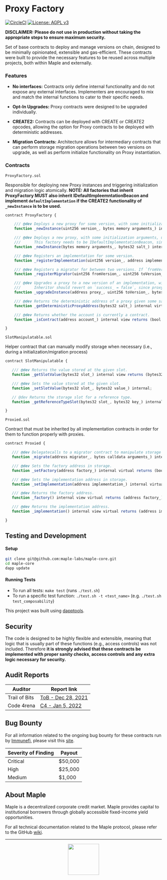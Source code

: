 # Proxy Factory

[![CircleCI](https://circleci.com/gh/maple-labs/proxy-factory/tree/main.svg?style=svg)](https://circleci.com/gh/maple-labs/proxy-factory/tree/main) [![License: AGPL v3](https://img.shields.io/badge/License-AGPL%20v3-blue.svg)](https://www.gnu.org/licenses/agpl-3.0)

**DISCLAIMER: Please do not use in production without taking the appropriate steps to ensure maximum security.**

Set of base contracts to deploy and manage versions on chain, designed to be minimally opinionated, extensible and gas-efficient. These contracts were built to provide the necessary features to be reused across multiple projects, both within Maple and externally.

### Features
- **No interfaces:** Contracts only define internal functionality and do not expose any external interfaces. Implementers are encouraged to mix and match the internal functions to cater to their specific needs.

- **Opt-In Upgrades:** Proxy contracts were designed to be upgraded individually.

- **CREATE2:** Contracts can be deployed with CREATE or CREATE2 opcodes, allowing the option for Proxy contracts to be deployed with deterministic addresses.

- **Migration Contracts:** Architecture allows for intermediary contracts that can perform storage migration operations between two versions on upgrade, as well as perform initialize functionality on Proxy instantiation.

### Contracts

`ProxyFactory.sol`

Responsible for deploying new Proxy instances and triggering initialization and migration logic atomically.
**NOTE: All factories that inherit ProxyFactory MUST also inherit IDefaultImpleemntationBeacon and implement `defaultImplementation` if the CREATE2 functionality of `_newInstance` is to be used.**

```js
contract ProxyFactory {

    /// @dev Deploys a new proxy for some version, with some initialization arguments, using `create` (i.e. factory's nonce determines the address).
    function _newInstance(uint256 version_, bytes memory arguments_) internal virtual returns (bool success_, address proxy_);

    /// @dev Deploys a new proxy, with some initialization arguments, using `create2` (i.e. salt determines the address).
    ///      This factory needs to be IDefaultImplementationBeacon, since the proxy will pull its implementation from it.
    function _newInstance(bytes memory arguments_, bytes32 salt_) internal virtual returns (bool success_, address proxy_);

    /// @dev Registers an implementation for some version.
    function _registerImplementation(uint256 version_, address implementation_) internal virtual returns (bool success_);

    /// @dev Registers a migrator for between two versions. If `fromVersion_ == toVersion_`, migrator is an initializer.
    function _registerMigrator(uint256 fromVersion_, uint256 toVersion_, address migrator_) internal virtual returns (bool success_);

    /// @dev Upgrades a proxy to a new version of an implementation, with some migration arguments.
    ///      Inheritor should revert on `success_ = false`, since proxy can be set to new implementation, but failed to migrate.
    function _upgradeInstance(address proxy_, uint256 toVersion_, bytes memory arguments_) internal virtual returns (bool success_);

    /// @dev Returns the deterministic address of a proxy given some salt.
    function _getDeterministicProxyAddress(bytes32 salt_) internal virtual view returns (address deterministicProxyAddress_);

    /// @dev Returns whether the account is currently a contract.
    function _isContract(address account_) internal view returns (bool isContract_);

}
```

`SlotManipulatable.sol`

Helper contract that can manually modify storage when necessary (i.e., during a initialization/migration process)

 ```js
 contract SlotManipulatable {

    /// @dev Returns the value stored at the given slot.
    function _getSlotValue(bytes32 slot_) internal view returns (bytes32 value_);

    /// @dev Sets the value stored at the given slot.
    function _setSlotValue(bytes32 slot_, bytes32 value_) internal;

    // @dev Returns the storage slot for a reference type.
    function _getReferenceTypeSlot(bytes32 slot_, bytes32 key_) internal pure returns (bytes32 value_);

}
```

`Proxied.sol`

Contract that must be inherited by all implementation contracts in order for them to function properly with proxies.


 ```js
 contract Proxied {

    /// @dev Delegatecalls to a migrator contract to manipulate storage during an inititalization or migration.
    function _migrate(address migrator_, bytes calldata arguments_) internal virtual returns (bool success_);

    /// @dev Sets the factory address in storage.
    function _setFactory(address factory_) internal virtual returns (bool success_);

    /// @dev Sets the implementation address in storage.
    function _setImplementation(address implementation_) internal virtual returns (bool success_);

    /// @dev Returns the factory address.
    function _factory() internal view virtual returns (address factory_);

    /// @dev Returns the implementation address.
    function _implementation() internal view virtual returns (address implementation_)

}
```

## Testing and Development
#### Setup
```sh
git clone git@github.com:maple-labs/maple-core.git
cd maple-core
dapp update
```
#### Running Tests
- To run all tests: `make test` (runs `./test.sh`)
- To run a specific test function: `./test.sh -t <test_name>` (e.g. `./test.sh test_composability`)

This project was built using <a href="https://github.com/dapphub/dapptools">dapptools</a>.

## Security

The code is designed to be highly flexible and extensible, meaning that logic that is usually part of these functions (e.g., access controls) was not included. Therefore **it is strongly advised that these contracts be implemented with proper sanity checks, access controls and any extra logic necessary for security.**

## Audit Reports
| Auditor | Report link |
|---|---|
| Trail of Bits | [ToB - Dec 28, 2021](https://docs.google.com/viewer?url=https://github.com/maple-labs/maple-core/files/7847684/Maple.Finance.-.Final.Report_v3.pdf) |
| Code 4rena | [C4 - Jan 5, 2022](https://code4rena.com/reports/2021-12-maple/) |

## Bug Bounty

For all information related to the ongoing bug bounty for these contracts run by [Immunefi](https://immunefi.com/), please visit this [site](https://immunefi.com/bounty/maple/).

| Severity of Finding | Payout |
|---|---|
| Critical | $50,000 |
| High | $25,000 |
| Medium | $1,000 |

## About Maple
Maple is a decentralized corporate credit market. Maple provides capital to institutional borrowers through globally accessible fixed-income yield opportunities.

For all technical documentation related to the Maple protocol, please refer to the GitHub [wiki](https://github.com/maple-labs/maple-core/wiki).

---

<p align="center">
  <img src="https://user-images.githubusercontent.com/44272939/196706799-fe96d294-f700-41e7-a65f-2d754d0a6eac.gif" height="100" />
</p>
